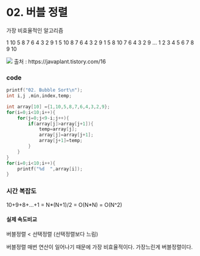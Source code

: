 # 02. 버블 정렬

가장 비효율적인 알고리즘

1 10 5 8 7 6 4 3 2 9
1 5 10 8 7 6 4 3 2 9
1 5 8 10 7 6 4 3 2 9
...
1 2 3 4 5 6 7 8 9 10

<img src='https://img1.daumcdn.net/thumb/R1280x0/?scode=mtistory2&fname=http%3A%2F%2Fcfile3.uf.tistory.com%2Fimage%2F9957E0355AE346722E06E3'/>
출처 : https://javaplant.tistory.com/16

### code
```c
printf("02. Bubble Sort\n");
int i,j ,min,index,temp;

int array[10] ={1,10,5,8,7,6,4,3,2,9};
for(i=0;i<10;i++){
    for(j=0;j<9-i;j++){
        if(array[j]>array[j+1]){
            temp=array[j];
            array[j]=array[j+1];
            array[j+1]=temp;
        }
    }
}
for(i=0;i<10;i++){
    printf("%d  ",array[i]);
}
```



### 시간 복잡도

10+9+8+...+1
= N*(N+1)/2
= O(N*N)
= O(N^2)

#### 실제 속도비교
버블정렬 < 선택정렬 (선택정렬보다 느림)

버블정렬 매번 연산이 일어나기 때문에 가장 비효율적이다.
가장느린게 버블정렬이다.